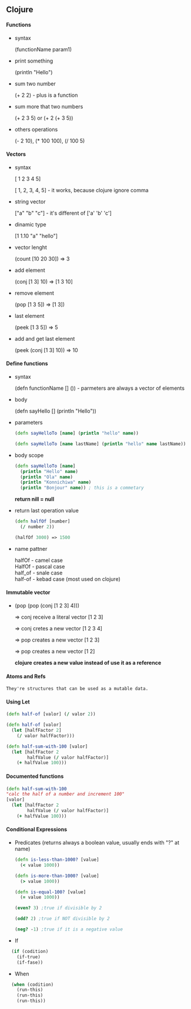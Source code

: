 ## Clojure

#### Functions

- syntax

  (functionName param1)

- print something

  (println "Hello")

- sum two number

  (+ 2 2) - plus is a function

- sum more that two numbers

  (+ 2 3 5) or (+ 2 (+ 3 5))

- others operations

  (- 2 10), (\* 100 100), (/ 100 5)

#### Vectors

- syntax

  [ 1 2 3 4 5]

  [ 1, 2, 3, 4, 5] - it works, because clojure ignore comma

- string vector

  ["a" "b" "c"] - it's different of ['a' 'b' 'c']

- dinamic type

  [1 1.10 "a" "hello"]

- vector lenght

  (count [10 20 30]) => 3

- add element

  (conj [1 3] 10) => [1 3 10]

- remove element

  (pop [1 3 5]) => [1 3])

- last element

  (peek [1 3 5]) => 5

- add and get last element

  (peek (conj [1 3] 10)) => 10

#### Define functions

- syntax

  (defn functionName [] ()) - parmeters are always a vector of elements

- body

  (defn sayHello [] (println "Hello"))

- parameters

  ```clojure
  (defn sayHelloTo [name] (println "hello" name))
  ```

  ```clojure
  (defn sayHelloTo [name lastName] (println "hello" name lastName))
  ```

- body scope

  ```clojure
  (defn sayHelloTo [name]
    (println "Hello" name)
    (println "Ola" name)
    (println "Konnichiwa" name)
    (println "Bonjour" name)) ; this is a commetary
  ```

  **return nill = null**

- return last operation value

  ```clojure
  (defn halfOf [number]
    (/ number 2))

  (halfOf 3000) => 1500
  ```

- name pattner

  halfOf - camel case  
  HalfOf - pascal case  
  half_of - snale case  
  half-of - kebad case (most used on clojure)

#### Immutable vector

- (pop (pop (conj [1 2 3] 4)))

  => conj receive a literal vector [1 2 3]

  => conj cretes a new vector [1 2 3 4]

  => pop creates a new vector [1 2 3]

  => pop creates a new vector [1 2]

  **clojure creates a new value instead of use it as a reference**

#### Atoms and Refs

    They're structures that can be used as a mutable data.

#### Using Let

```clojure
(defn half-of [valor] (/ valor 2))
```

```clojure
(defn half-of [valor]
  (let [halfFactor 2]
    (/ valor halfFactor)))
```

```clojure
(defn half-sum-with-100 [valor]
  (let [halfFactor 2
        halfValue (/ valor halfFactor)]
    (+ halfValue 100)))
```

#### Documented functions

```clojure
(defn half-sum-with-100
"calc the half of a number and increment 100"
[valor]
  (let [halfFactor 2
        halfValue (/ valor halfFactor)]
    (+ halfValue 100)))
```

#### Conditional Expressions

- Predicates (returns always a boolean value, usually ends with "?" at name)

  ```clojure
  (defn is-less-than-1000? [value]
    (< value 1000))

  (defn is-more-than-1000? [value]
    (> value 1000))

  (defn is-equal-100? [value]
    (= value 1000))

  (even? 3) ;true if divisible by 2

  (odd? 2) ;true if NOT divisible by 2

  (neg? -1) ;true if it is a negative value
  ```

- If

```clojure
  (if (codition)
    (if-true)
    (if-fase))
```

- When

```clojure
  (when (codition)
    (run-this)
    (run-this)
    (run-this))
```
